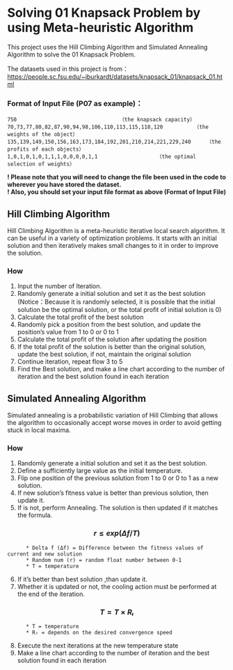 # Solving 01 Knapsack Problem by using Meta-heuristic Algorithm
This project uses the Hill Climbing Algorithm and Simulated Annealing Algorithm to solve the 01 Knapsack Problem.

The datasets used in this project is from：
https://people.sc.fsu.edu/~jburkardt/datasets/knapsack_01/knapsack_01.html

### **Format of Input File (P07 as example)：**  
```
750       							（the knapsack capacity）  
70,73,77,80,82,87,90,94,98,106,110,113,115,118,120     		（the weights of the object）  
135,139,149,150,156,163,173,184,192,201,210,214,221,229,240    	（the profits of each objects）  
1,0,1,0,1,0,1,1,1,0,0,0,0,1,1     				（the optimal selection of weights）   
```

**! Please note that you will need to change the file been used in the code to wherever you have stored the dataset.**  
**! Also, you should set your input file format as above (Format of Input File)**

## **Hill Climbing Algorithm**   
Hill Climbing Algorithm is a meta-heuristic iterative local search algorithm. It can be useful in a variety of optimization problems. It starts with an initial solution and then iteratively makes small changes to it in order to improve the solution. 

### **How**  
1.	Input the number of Iteration.
2.	Randomly generate a initial solution and set it as the best solution
(Notice：Because it is randomly selected, it is possible that the initial solution be the optimal solution, or the total profit of initial solution is 0) 
3.	Calculate the total profit of the best solution
4.	Randomly pick a position from the best solution, and update the position’s value from 1 to 0 or 0 to 1 
5.	Calculate the total profit of the solution after updating the position
6.	If the total profit of the solution is better than the original solution, update the best solution, if not, maintain the original solution
7.	Continue iteration, repeat flow 3 to 5
8.	Find the Best solution, and make a line chart according to the number of iteration and the best solution found in each iteration


## **Simulated Annealing Algorithm**    
Simulated annealing is a probabilistic variation of Hill Climbing that allows the algorithm to occasionally accept worse moves in order to avoid getting stuck in local maxima.

### **How**
1.	Randomly generate a initial solution and set it as the best solution.
2.	Define a sufficiently large value as the initial temperature.
3.	Flip one position of the previous solution from 1 to 0 or 0 to 1 as a new solution.
4.	If new solution’s fitness value is better than previous solution, then update it.
5.	If is not, perform Annealing. The solution is then updated if it matches the formula.
### $$r≤exp(Δf/T)$$
          * Delta f (Δf) = Difference between the fitness values of current and new solution  
          * Random num (r) = random float number between 0-1  
          * T = temperature  
6.	If it’s better than best solution ,than update it.
7.	Whether it is updated or not, the cooling action must be performed at the end of the iteration.  
### $$T=T×Rₜ$$
          * T = temperature
          * Rₜ = depends on the desired convergence speed
8.	Execute the next iterations at the new temperature state
9.	Make a line chart according to the number of iteration and the best solution found in each iteration

